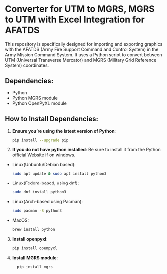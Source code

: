 # Converter for UTM to MGRS, MGRS to UTM with Excel Integration for AFATDS

This repository is specifically designed for importing and exporting graphics with the AFATDS (Army Fire Support Command and Control System) in the Army Mission Command System. It uses a Python script to convert between UTM (Universal Transverse Mercator) and MGRS (Military Grid Reference System) coordinates.

## Dependencies:
- Python
- Python MGRS module
- Python OpenPyXL module

## How to Install Dependencies:

1. **Ensure you’re using the latest version of Python**:
   ```bash
   pip install --upgrade pip


2. **If you do not have python installed**:
Be sure to install it from the Python official Website if on windows.
- Linux(Unbuntu/Debian based):
  ```bash
  sudo apt update & sudo apt install python3
- Linux(Fedora-based, using dnf):
  ```bash
  sudo dnf install python3
- Linux(Arch-based using Pacman):
  ```bash
  sudo pacman -S python3
- MacOS:
  ```bash
  brew install python

3. **Install openpyxl**:
   ```bash
   pip install openpyxl 

4. **Install MGRS module**:
   ```bash
     pip install mgrs
